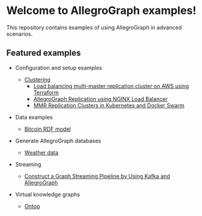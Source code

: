 # Welcome to AllegroGraph examples!

This repository contains examples of using AllegroGraph in advanced scenarios.

## Featured examples

* Configuration and setup examples
  * [Clustering](clustering)
    * [Load balancing multi-master replication cluster on AWS using Terraform](clustering/terraform-elb/using-terraform.md)
    * [AllegroGraph Replication using NGINX Load Balancer](clustering/misc/using-nginx-load-balancer.md)
    * [MMR Replication Clusters in Kubernetes and Docker Swarm](clustering/kubernetes/mmr/kubernetes-mmr.md)
* Data examples
  * [Bitcoin RDF model](data/bitcoin)

* Generate AllegroGraph databases
  * [Weather data](generators/weather/weather.md)

* Streaming
  * [Construct a Graph Streaming Pipeline by Using Kafka and AllegroGraph](streaming/kafka/README.md)

* Virtual knowledge graphs
  * [Ontop](ontop/README.md)
